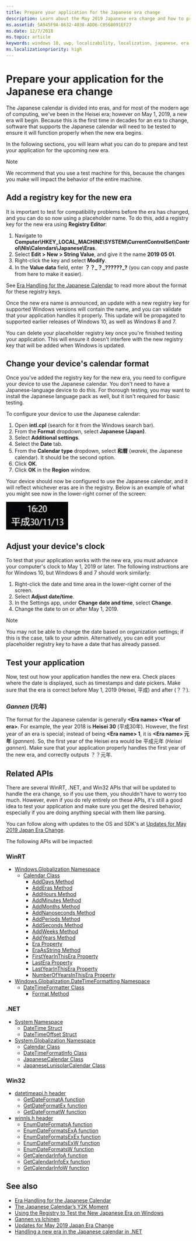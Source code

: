 ```yaml
---
title: Prepare your application for the Japanese era change
description: Learn about the May 2019 Japanese era change and how to prepare your application.
ms.assetid: 5A945F9A-8632-4038-ADD6-C0568091EF27
ms.date: 12/7/2018
ms.topic: article
keywords: windows 10, uwp, localizability, localization, japanese, era
ms.localizationpriority: high
---
```


# Prepare your application for the Japanese era change

The Japanese calendar is divided into eras, and for most of the modern age of computing, we've been in the Heisei era; however on May 1, 2019, a new era will begin. Because this is the first time in decades for an era to change, software that supports the Japanese calendar will need to be tested to ensure it will function properly when the new era begins.

In the following sections, you will learn what you can do to prepare and test your application for the upcoming new era.

> [!NOTE]
> We recommend that you use a test machine for this, because the changes you make will impact the behavior of the entire machine.

## Add a registry key for the new era

It is important to test for compatibility problems before the era has changed, and you can do so now using a placeholder name. To do this, add a registry key for the new era using **Registry Editor**:

1. Navigate to **Computer\HKEY_LOCAL_MACHINE\SYSTEM\CurrentControlSet\Control\Nls\Calendars\Japanese\Eras**.
2. Select **Edit > New > String Value**, and give it the name **2019 05 01**.
3. Right-click the key and select **Modify**.
4. In the **Value data** field, enter **？？\_？\_??????\_?** (you can copy and paste from here to make it easier).

See [Era Handling for the Japanese Calendar](https://docs.microsoft.com/windows/desktop/Intl/era-handling-for-the-japanese-calendar) to read more about the format for these registry keys.

Once the new era name is announced, an update with a new registry key for supported Windows versions will contain the name, and you can validate that your application handles it properly. This update will be propagated to supported earlier releases of Windows 10, as well as Windows 8 and 7.

You can delete your placeholder registry key once you're finished testing your application. This will ensure it doesn't interfere with the new registry key that will be added when Windows is updated.

## Change your device's calendar format

Once you've added the registry key for the new era, you need to configure your device to use the Japanese calendar. You don't need to have a Japanese-language device to do this. For thorough testing, you may want to install the Japanese language pack as well, but it isn't required for basic testing.

To configure your device to use the Japanese calendar:

1. Open **intl.cpl** (search for it from the Windows search bar).
2. From the **Format** dropdown, select **Japanese (Japan)**.
3. Select **Additional settings**.
4. Select the **Date** tab.
5. From the **Calendar type** dropdown, select **和暦** (*wareki*, the Japanese calendar). It should be the second option.
6. Click **OK**.
7. Click **OK** in the **Region** window.

Your device should now be configured to use the Japanese calendar, and it will reflect whichever eras are in the registry. Below is an example of what you might see now in the lower-right corner of the screen:

![Date and time in Japanese calendar format](images/japanese-calendar-format.png)

## Adjust your device's clock

To test that your application works with the new era, you must advance your computer's clock to May 1, 2019 or later. The following instructions are for Windows 10, but Windows 8 and 7 should work similarly:

1. Right-click the date and time area in the lower-right corner of the screen.
2. Select **Adjust date/time**.
3. In the Settings app, under **Change date and time**, select **Change**.
4. Change the date to on or after May 1, 2019.

> [!NOTE]
> You may not be able to change the date based on organization settings; if this is the case, talk to your admin. Alternatively, you can edit your placeholder registry key to have a date that has already passed.

## Test your application

Now, test out how your application handles the new era. Check places where the date is displayed, such as timestamps and date pickers. Make sure that the era is correct before May 1, 2019 (Heisei, 平成) and after (？？).

### *Gannen* (元年)

The format for the Japanese calendar is generally **&lt;Era name&gt; &lt;Year of era&gt;**. For example, the year 2018 is **Heisei 30** (平成30年).  However, the first year of an era is special; instead of being **&lt;Era name&gt; 1**, it is **&lt;Era name&gt; 元年** (*gannen*). So, the first year of the Heisei era would be 平成元年 (*Heisei gannen*). Make sure that your application properly handles the first year of the new era, and correctly outputs ？？元年.

## Related APIs

There are several WinRT, .NET, and Win32 APIs that will be updated to handle the era change, so if you use them, you shouldn't have to worry too much. However, even if you do rely entirely on these APIs, it's still a good idea to test your application and make sure you get the desired behavior, especially if you are doing anything special with them like parsing.

You can follow along with updates to the OS and SDK's at [Updates for May 2019 Japan Era Change](https://support.microsoft.com/help/4470918/updates-for-may-2019-japan-era-change).

The following APIs will be impacted:

### WinRT

* [Windows.Globalization Namespace](https://docs.microsoft.com/uwp/api/windows.globalization)
    * [Calendar Class](https://docs.microsoft.com/uwp/api/windows.globalization.calendar)
        * [AddDays Method](https://docs.microsoft.com/uwp/api/windows.globalization.calendar.adddays)
        * [AddEras Method](https://docs.microsoft.com/uwp/api/windows.globalization.calendar.adderas)
        * [AddHours Method](https://docs.microsoft.com/uwp/api/windows.globalization.calendar.addhours)
        * [AddMinutes Method](https://docs.microsoft.com/uwp/api/windows.globalization.calendar.addminutes)
        * [AddMonths Method](https://docs.microsoft.com/uwp/api/windows.globalization.calendar.addmonths)
        * [AddNanoseconds Method](https://docs.microsoft.com/uwp/api/windows.globalization.calendar.addnanoseconds)
        * [AddPeriods Method](https://docs.microsoft.com/uwp/api/windows.globalization.calendar.addperiods)
        * [AddSeconds Method](https://docs.microsoft.com/uwp/api/windows.globalization.calendar.addseconds)
        * [AddWeeks Method](https://docs.microsoft.com/uwp/api/windows.globalization.calendar.addweeks)
        * [AddYears Method](https://docs.microsoft.com/uwp/api/windows.globalization.calendar.addyears)
        * [Era Property](https://docs.microsoft.com/uwp/api/windows.globalization.calendar.era)
        * [EraAsString Method](https://docs.microsoft.com/uwp/api/windows.globalization.calendar.eraasstring)
        * [FirstYearInThisEra Property](https://docs.microsoft.com/uwp/api/windows.globalization.calendar.firstyearinthisera)
        * [LastEra Property](https://docs.microsoft.com/uwp/api/windows.globalization.calendar.lastera)
        * [LastYearInThisEra Property](https://docs.microsoft.com/uwp/api/windows.globalization.calendar.lastyearinthisera)
        * [NumberOfYearsInThisEra Property](https://docs.microsoft.com/uwp/api/windows.globalization.calendar.numberofyearsinthisera)     
* [Windows.Globalization.DateTimeFormatting Namespace](https://docs.microsoft.com/uwp/api/windows.globalization.datetimeformatting)
    * [DateTimeFormatter Class](https://docs.microsoft.com/uwp/api/windows.globalization.datetimeformatting.datetimeformatter)
        * [Format Method](https://docs.microsoft.com/uwp/api/windows.globalization.datetimeformatting.datetimeformatter.format)

### .NET

* [System Namespace](https://docs.microsoft.com/dotnet/api/system)
    * [DateTime Struct](https://docs.microsoft.com/dotnet/api/system.datetime)
    * [DateTimeOffset Struct](https://docs.microsoft.com/dotnet/api/system.datetimeoffset)
* [System.Globalization Namespace](https://docs.microsoft.com/dotnet/api/system.globalization)
    * [Calendar Class](https://docs.microsoft.com/dotnet/api/system.globalization.calendar)
    * [DateTimeFormatInfo Class](https://docs.microsoft.com/dotnet/api/system.globalization.datetimeformatinfo)
    * [JapaneseCalendar Class](https://docs.microsoft.com/dotnet/api/system.globalization.japanesecalendar)
    * [JapaneseLunisolarCalendar Class](https://docs.microsoft.com/dotnet/api/system.globalization.japaneselunisolarcalendar)

### Win32

* [datetimeapi.h header](https://docs.microsoft.com/windows/desktop/api/datetimeapi/)
    * [GetDateFormatA function](https://docs.microsoft.com/windows/desktop/api/datetimeapi/nf-datetimeapi-getdateformata)
    * [GetDateFormatEx function](https://docs.microsoft.com/windows/desktop/api/datetimeapi/nf-datetimeapi-getdateformatex)
    * [GetDateFormatW function](https://docs.microsoft.com/windows/desktop/api/datetimeapi/nf-datetimeapi-getdateformatw)
* [winnls.h header](https://docs.microsoft.com/windows/desktop/api/winnls/)
    * [EnumDateFormatsA function](https://docs.microsoft.com/windows/desktop/api/winnls/nf-winnls-enumdateformatsa)
    * [EnumDateFormatsExA function](https://docs.microsoft.com/windows/desktop/api/winnls/nf-winnls-enumdateformatsexa)
    * [EnumDateFormatsExEx function](https://docs.microsoft.com/windows/desktop/api/winnls/nf-winnls-enumdateformatsexex)
    * [EnumDateFormatsExW function](https://docs.microsoft.com/windows/desktop/api/winnls/nf-winnls-enumdateformatsexw)
    * [EnumDateFormatsW function](https://docs.microsoft.com/windows/desktop/api/winnls/nf-winnls-enumdateformatsw)
    * [GetCalendarInfoA function](https://docs.microsoft.com/windows/desktop/api/winnls/nf-winnls-getcalendarinfoa)
    * [GetCalendarInfoEx function](https://docs.microsoft.com/windows/desktop/api/winnls/nf-winnls-getcalendarinfoex)
    * [GetCalendarInfoW function](https://docs.microsoft.com/windows/desktop/api/winnls/nf-winnls-getcalendarinfow)

## See also

* [Era Handling for the Japanese Calendar](https://docs.microsoft.com/windows/desktop/Intl/era-handling-for-the-japanese-calendar)
* [The Japanese Calendar’s Y2K Moment](https://blogs.msdn.microsoft.com/shawnste/2018/04/12/the-japanese-calendars-y2k-moment/)
* [Using the Registry to Test the New Japanese Era on Windows](https://blogs.msdn.microsoft.com/shawnste/2018/08/07/using-the-registry-to-test-the-new-japanese-era-on-windows/)
* [Gannen vs Ichinen](https://blogs.msdn.microsoft.com/shawnste/2018/11/12/gannen-vs-ichinen/)
* [Updates for May 2019 Japan Era Change](https://support.microsoft.com/help/4470918/updates-for-may-2019-japan-era-change)
* [Handling a new era in the Japanese calendar in .NET](https://blogs.msdn.microsoft.com/dotnet/2018/11/14/handling-a-new-era-in-the-japanese-calendar-in-net/)